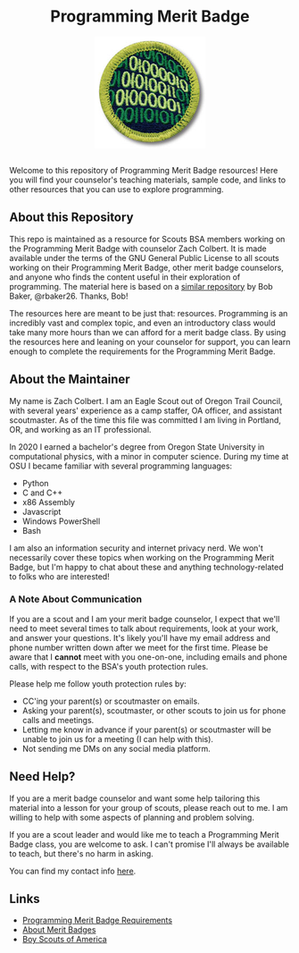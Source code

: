 <h1 align="center"> Programming Merit Badge </h1>
<div align="center">
  <img align="center" src="/img/Programming.jpg" />
</div>
<br>

Welcome to this repository of Programming Merit Badge resources! Here you will find your counselor's teaching materials, sample code, and links to other resources that you can use to explore programming.

## About this Repository

This repo is maintained as a resource for Scouts BSA members working on the Programming Merit Badge with counselor Zach Colbert. It is made available under the terms of the GNU General Public License to all scouts working on their Programming Merit Badge, other merit badge counselors, and anyone who finds the content useful in their exploration of programming. The material here is based on a [similar repository](https://github.com/rbaker26/Programming-Merit-Badge) by Bob Baker, @rbaker26. Thanks, Bob!

The resources here are meant to be just that: resources. Programming is an incredibly vast and complex topic, and even an introductory class would take many more hours than we can afford for a merit badge class. By using the resources here and leaning on your counselor for support, you can learn enough to complete the requirements for the Programming Merit Badge.

## About the Maintainer

My name is Zach Colbert. I am an Eagle Scout out of Oregon Trail Council, with several years' experience as a camp staffer, OA officer, and assistant scoutmaster. As of the time this file was committed I am living in Portland, OR, and working as an IT professional.

In 2020 I earned a bachelor's degree from Oregon State University in computational physics, with a minor in computer science. During my time at OSU I became familiar with several programming languages:

- Python
- C and C++
- x86 Assembly
- Javascript
- Windows PowerShell
- Bash

I am also an information security and internet privacy nerd. We won't necessarily cover these topics when working on the Programming Merit Badge, but I'm happy to chat about these and anything technology-related to folks who are interested!

### A Note About Communication

If you are a scout and I am your merit badge counselor, I expect that we'll need to meet several times to talk about requirements, look at your work, and answer your questions. It's likely you'll have my email address and phone number written down after we meet for the first time. Please be aware that I **cannot** meet with you one-on-one, including emails and phone calls, with respect to the BSA's youth protection rules.

Please help me follow youth protection rules by:

- CC'ing your parent(s) or scoutmaster on emails.
- Asking your parent(s), scoutmaster, or other scouts to join us for phone calls and meetings.
- Letting me know in advance if your parent(s) or scoutmaster will be unable to join us for a meeting (I can help with this).
- Not sending me DMs on any social media platform.
<!--

## How to use this material

PowerPoints are great communication tools, but can be ineffective for small groups, under 6 scouts. If you are dealing with smaller groups, it may be a good idea to develop a more hands-on approach focused on the individual rather than the group.  
Also, be cognizant of the age of your group. Programming can be tailored to the age of scouts to better communicate the message. The easiest way to do this is by tailoring the languages used. I would suggest using the following teaching rubric broken down by age...

**Ages 10 - 11** (group 1)

- Python - Hello World
- Scratch - Temp Conversion
- HTML + JavaScript - Name Output

**Ages 11 - 14** (group 2)

- C++ - Hello World
- HTML + JavaScript - Temp Conversion
- Java - Calculate Area of Shapes

**Ages 14 - 16** (group 3)

- HTML + JavaScript - String Concatenation + Temp Conversion
- C++ - USD to MXN Conversion
- Java - Calculate Area of Advanced Shapes

**Ages 16 - 17** (group 4)

- HTML + CSS + JavaScript - Advanced Temp Conversion
- C++ - USD to multiple currencies
- C# - Calculate Area of Advanced Shapes w/ Menu

Not every counselor will be knowledgeable in all these languages and that is fine. If you are not knowledgeable in these languages, using you experience, try to substitute languages and problems to match difficulty and complexity outlined above.
The goal here is not inhibit the scout's learning with a language that is too complex or a problem that is too hard. On the other hand, older scouts may be bored by simpler languages and problem sets.  
It is important to tailor the material to match the scouts or else the scouts will not have a enjoyable experience.
-->

## Need Help?

If you are a merit badge counselor and want some help tailoring this material into a lesson for your group of scouts, please reach out to me. I am willing to help with some aspects of planning and problem solving.

If you are a scout leader and would like me to teach a Programming Merit Badge class, you are welcome to ask. I can't promise I'll always be available to teach, but there's no harm in asking.

You can find my contact info [here](https://zcolbert.com/bsa).

## Links

- [Programming Merit Badge Requirements](https://filestore.scouting.org/filestore/merit_badge_reqandres/programming.pdf)
- [About Merit Badges](https://www.scouting.org/programs/scouts-bsa/advancement-and-awards/merit-badges/)
- [Boy Scouts of America](https://www.scouting.org/)
